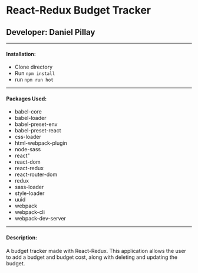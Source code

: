 # React-Redux Budget Tracker
## Developer: Daniel Pillay 
--- 

#### Installation: 
- Clone directory
- Run `npm install`
- run `npm run hot`

---
#### Packages Used:
- babel-core
- babel-loader
- babel-preset-env
- babel-preset-react
- css-loader
- html-webpack-plugin
- node-sass
- react"
- react-dom
- react-redux
- react-router-dom
- redux
- sass-loader
- style-loader
- uuid
- webpack
- webpack-cli
- webpack-dev-server

---
#### Description: 
A budget tracker made with React-Redux. This application allows the user to add a budget and budget cost, along with deleting and updating the budget. 